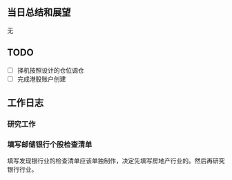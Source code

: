 ## 当日总结和展望

无

## TODO

- [ ] 择机按照设计的仓位调仓
- [ ] 完成港股账户创建

## 工作日志

### 研究工作

### 填写邮储银行个股检查清单

填写发现银行业的检查清单应该单独制作，决定先填写房地产行业的。然后再研究银行行业。

